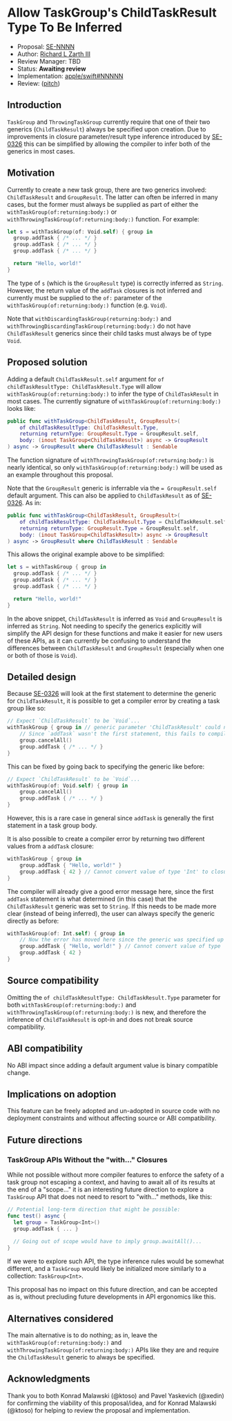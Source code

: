 # Allow TaskGroup's ChildTaskResult Type To Be Inferred

* Proposal: [SE-NNNN](NNNN-allow-taskgroup-childtaskresult-type-to-be-inferred.md)
* Author: [Richard L Zarth III](https://github.com/rlziii)
* Review Manager: TBD
* Status: **Awaiting review**
* Implementation: [apple/swift#NNNNN](https://github.com/apple/swift/pull/NNNNN)
* Review: ([pitch](https://forums.swift.org/t/allow-taskgroups-childtaskresult-type-to-be-inferred/72175))

## Introduction

`TaskGroup` and `ThrowingTaskGroup` currently require that one of their two generics (`ChildTaskResult`) always be specified upon creation. Due to improvements in closure parameter/result type inference introduced by [SE-0326](https://github.com/swiftlang/swift-evolution/blob/main/proposals/0326-extending-multi-statement-closure-inference.md) this can be simplified by allowing the compiler to infer both of the generics in most cases.

## Motivation

Currently to create a new task group, there are two generics involved: `ChildTaskResult` and `GroupResult`.  The latter can often be inferred in many cases, but the former must always be supplied as part of either the `withTaskGroup(of:returning:body:)` or `withThrowingTaskGroup(of:returning:body:)` function.  For example:

```swift
let s = withTaskGroup(of: Void.self) { group in
  group.addTask { /* ... */ }
  group.addTask { /* ... */ }
  group.addTask { /* ... */ }

  return "Hello, world!"
}
```

The type of `s` (which is the `GroupResult` type) is correctly inferred as `String`.  However, the return value of the `addTask` closures is not inferred and currently must be supplied to the `of:` parameter of the `withTaskGroup(of:returning:body:)` function (e.g. `Void`).

Note that `withDiscardingTaskGroup(returning:body:)` and `withThrowingDiscardingTaskGroup(returning:body:)` do not have `ChildTaskResult` generics since their child tasks must always be of type `Void`.

## Proposed solution

Adding a default `ChildTaskResult.self` argument for `of childTaskResultType: ChildTaskResult.Type` will allow `withTaskGroup(of:returning:body:)` to infer the type of `ChildTaskResult` in most cases.  The currently signature of `withTaskGroup(of:returning:body:)` looks like:

```swift
public func withTaskGroup<ChildTaskResult, GroupResult>(
    of childTaskResultType: ChildTaskResult.Type,
    returning returnType: GroupResult.Type = GroupResult.self,
    body: (inout TaskGroup<ChildTaskResult>) async -> GroupResult
) async -> GroupResult where ChildTaskResult : Sendable
```

The function signature of `withThrowingTaskGroup(of:returning:body:)` is nearly identical, so only `withTaskGroup(of:returning:body:)` will be used as an example throughout this proposal.

Note that the `GroupResult` generic is inferrable via the `= GroupResult.self` default argument.  This can also be applied to `ChildTaskResult` as of [SE-0326](0326-extending-multi-statement-closure-inference.md).  As in:

```swift
public func withTaskGroup<ChildTaskResult, GroupResult>(
    of childTaskResultType: ChildTaskResult.Type = ChildTaskResult.self, // <- Updated.
    returning returnType: GroupResult.Type = GroupResult.self,
    body: (inout TaskGroup<ChildTaskResult>) async -> GroupResult
) async -> GroupResult where ChildTaskResult : Sendable
```

This allows the original example above to be simplified:

```swift
let s = withTaskGroup { group in
  group.addTask { /* ... */ }
  group.addTask { /* ... */ }
  group.addTask { /* ... */ }

  return "Hello, world!"
}
```

In the above snippet, `ChildTaskResult` is inferred as `Void` and `GroupResult` is inferred as `String`.  Not needing to specify the generics explicitly will simplify the API design for these functions and make it easier for new users of these APIs, as it can currently be confusing to understand the differences between `ChildTaskResult` and `GroupResult` (especially when one or both of those is `Void`).

## Detailed design

Because [SE-0326](0326-extending-multi-statement-closure-inference.md) will look at the first statement to determine the generic for `ChildTaskResult`, it is possible to get a compiler error by creating a task group like so:

```swift
// Expect `ChildTaskResult` to be `Void`...
withTaskGroup { group in // generic parameter 'ChildTaskResult' could not be inferred
    // Since `addTask` wasn't the first statement, this fails to compile.
    group.cancelAll()
    group.addTask { /* ... */ }
}
```

This can be fixed by going back to specifying the generic like before:

```swift
// Expect `ChildTaskResult` to be `Void`...
withTaskGroup(of: Void.self) { group in
    group.cancelAll()
    group.addTask { /* ... */ }
}
```

However, this is a rare case in general since `addTask` is generally the first statement in a task group body.

It is also possible to create a compiler error by returning two different values from a `addTask` closure:

```swift
withTaskGroup { group in
    group.addTask { "Hello, world!" }
    group.addTask { 42 } // Cannot convert value of type 'Int' to closure result type 'String'
}
```

The compiler will already give a good error message here, since the first `addTask` statement is what determined (in this case) that the `ChildTaskResult` generic was set to `String`.  If this needs to be made more clear (instead of being inferred), the user can always specify the generic directly as before:

```swift
withTaskGroup(of: Int.self) { group in
    // Now the error has moved here since the generic was specified up front...
    group.addTask { "Hello, world!" } // Cannot convert value of type 'String' to closure result type 'Int'
    group.addTask { 42 }
}
```

## Source compatibility

Omitting the `of childTaskResultType: ChildTaskResult.Type` parameter for both `withTaskGroup(of:returning:body:)` and `withThrowingTaskGroup(of:returning:body:)` is new, and therefore the inference of `ChildTaskResult` is opt-in and does not break source compatibility.

## ABI compatibility

No ABI impact since adding a default argument value is binary compatible change.

## Implications on adoption

This feature can be freely adopted and un-adopted in source
code with no deployment constraints and without affecting source or ABI
compatibility.

## Future directions

### TaskGroup APIs Without the "with..." Closures

While not possible without more compiler features to enforce the safety of a task group not escaping a context, and having to await all of its results at the end of a "scope..." it is an interesting future direction to explore a `TaskGroup` API that does not need to resort to "with..." methods, like this:

```swift
// Potential long-term direction that might be possible:
func test() async { 
  let group = TaskGroup<Int>()
  group.addTask { ... }
  
  // Going out of scope would have to imply group.awaitAll()...
}
```

If we were to explore such API, the type inference rules would be somewhat different, and a `TaskGroup` would likely be initialized more similarly to a collection: `TaskGroup<Int>`.

This proposal has no impact on this future direction, and can be accepted as is, without precluding future developments in API ergonomics like this.

## Alternatives considered

The main alternative is to do nothing; as in, leave the `withTaskGroup(of:returning:body:)` and `withThrowingTaskGroup(of:returning:body:)` APIs like they are and require the `ChildTaskResult` generic to always be specified.

## Acknowledgments

Thank you to both Konrad Malawski (@ktoso) and Pavel Yaskevich (@xedin) for confirming the viability of this proposal/idea, and for Konrad Malawski (@ktoso) for helping to review the proposal and implementation.